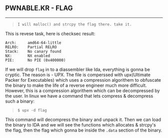 
## PWNABLE.KR - FLAG
---

> `I will malloc() and strcpy the flag there. take it.`

This is revese task, here is checksec result: 
 
    Arch:     amd64-64-little
    RELRO:    Partial RELRO
    Stack:    No canary found
    NX:       NX enabled
    PIE:      No PIE (0x400000)

If we will drop `flag` in to a diassembler like Ida, everything is gonna be cryptic. The reason is - UPX. The file is comperssed with upx(Ultimate Packer for Executables) which uses a compression algorithem to obfuscate the binary to make the life of a reverse engineer much more difficult. However, this is a compression algorithem which can be decompressed by the user. In linux we have a command that lets compress & decompress such a binary: 

> `$ upx -d flag`

This command will decompress the binary and unpack it. Then we can load the binary to IDA and we will see the functions which allocates & strcpy's the flag, then the flag which gonna be inside the `.data` section of the binary. 
